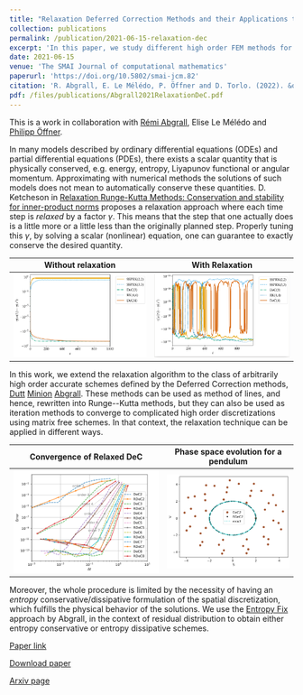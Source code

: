 ```yaml
---
title: "Relaxation Deferred Correction Methods and their Applications to Residual Distribution Schemes"
collection: publications
permalink: /publication/2021-06-15-relaxation-dec
excerpt: 'In this paper, we study different high order FEM methods for hyperbolic problems, providing parameters that lead to stable and reliable schemes. [Download paper](/files/publications/Abgrall2021RelaxationDeC.pdf)'
date: 2021-06-15
venue: 'The SMAI Journal of computational mathematics'
paperurl: 'https://doi.org/10.5802/smai-jcm.82'
citation: 'R. Abgrall, E. Le Mélédo, P. Öffner and D. Torlo. (2022). &quot;Relaxation Deferred Correction Methods and their Applications to Residual Distribution Schemes. &quot;  <i>The SMAI Journal of computational mathematics</i>, Volume 8 (2022), pp. 125-160. doi:10.5802/smai-jcm.82'
pdf: /files/publications/Abgrall2021RelaxationDeC.pdf
---
```

This is a work in collaboration with [Rémi Abgrall](https://www.math.uzh.ch/index.php?id=people&key1=8882), Elise Le Mélédo and [Philipp Öffner](https://philippoeffner.de/).

In many models described by ordinary differential equations (ODEs) and partial differential equations (PDEs), there exists a scalar quantity that is physically conserved, e.g. energy, entropy, Liyapunov functional or angular momentum. Approximating with numerical methods the solutions of such models does not mean to automatically conserve these quantities. D. Ketcheson in [Relaxation Runge-Kutta Methods: Conservation and stability for inner-product norms](https://arxiv.org/abs/1905.09847) proposes a relaxation approach where each time step is *relaxed* by a factor $\gamma$. This means that the step that one actually does is a little more or a little less than the originally planned step. Properly tuning this $\gamma$, by solving a scalar (nonlinear) equation, one can guarantee to exactly conserve the desired quantity.

Without relaxation         |  With Relaxation 
:-------------------------:|:-------------------------:
![Energy error without relaxation](/images/relaxation-dec/pendulum__energy_standard.png)|![Energy error with relaxation](/images/relaxation-dec/pendulum__energy_relaxed.png)


In this work, we extend the relaxation algorithm to the class of arbitrarily high order accurate schemes defined by the Deferred Correction methods, [Dutt](https://doi.org/10.1023/A:1022338906936) [Minion](https://doi.org/10.4310/CMS.2003.v1.n3.a6) [Abgrall](https://doi.org/10.1007/s10915-017-0498-4). These methods can be used as method of lines, and hence, rewritten into Runge--Kutta methods, but they can also be used as iteration methods to converge to complicated high order discretizations using matrix free schemes. In that context, the relaxation technique can be applied in different ways. 

Convergence of Relaxed DeC         |  Phase space evolution for a pendulum 
:-------------------------:|:-------------------------:
![Error convergence for pendulum test](/images/relaxation-dec/convergence.png)|![Phase space comparison](/images/relaxation-dec/phasePendulum.png)

Moreover, the whole procedure is limited by the necessity of having an *entropy* conservative/dissipative formulation of the spatial discretization, which fulfills the physical behavior of the solutions. We use the [Entropy Fix](https://doi.org/10.1016/j.jcp.2018.06.031) approach by Abgrall, in the context of residual distribution to obtain either entropy conservative or entropy dissipative schemes.

[Paper link](https://doi.org/10.5802/smai-jcm.82)

[Download paper](/files/publications/Abgrall2021RelaxationDeC.pdf)

[Arxiv page](https://arxiv.org/abs/2106.05005)

